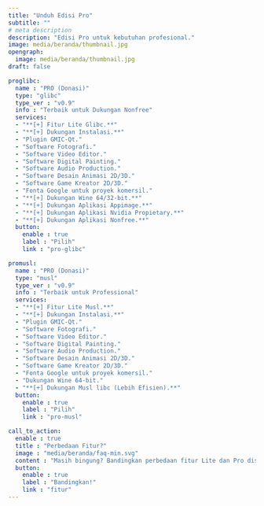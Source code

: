 ```yaml
---
title: "Unduh Edisi Pro"
subtitle: ""
# meta description
description: "Edisi Pro untuk kebutuhan profesional."
image: media/beranda/thumbnail.jpg
opengraph:
  image: media/beranda/thumbnail.jpg
draft: false

proglibc:
  name : "PRO (Donasi)"
  type: "glibc"
  type_ver : "v0.9"
  info : "Terbaik untuk Dukungan Nonfree"
  services:
  - "**[+] Fitur Lite Glibc.**"
  - "**[+] Dukungan Instalasi.**"
  - "Plugin GMIC-Qt."
  - "Software Fotografi."
  - "Software Video Editor."
  - "Software Digital Painting."
  - "Software Audio Production."
  - "Software Desain Animasi 2D/3D."
  - "Software Game Kreator 2D/3D."
  - "Fonta Google untuk proyek komersil."
  - "**[+] Dukungan Wine 64/32-bit.**"
  - "**[+] Dukungan Aplikasi Appimage.**"
  - "**[+] Dukungan Aplikasi Nvidia Propietary.**"
  - "**[+] Dukungan Aplikasi Nonfree.**"
  button:
    enable : true
    label : "Pilih"
    link : "pro-glibc"

promusl:
  name : "PRO (Donasi)"
  type: "musl"
  type_ver : "v0.9"
  info : "Terbaik untuk Professional"
  services:
  - "**[+] Fitur Lite Musl.**"
  - "**[+] Dukungan Instalasi.**"
  - "Plugin GMIC-Qt."
  - "Software Fotografi."
  - "Software Video Editor."
  - "Software Digital Painting."
  - "Software Audio Production."
  - "Software Desain Animasi 2D/3D."
  - "Software Game Kreator 2D/3D."
  - "Fonta Google untuk proyek komersil."
  - "Dukungan Wine 64-bit."
  - "**[+] Dukungan Musl libc (Lebih Efisien).**"
  button:
    enable : true
    label : "Pilih"
    link : "pro-musl"

call_to_action:
  enable : true
  title : "Perbedaan Fitur?"
  image : "media/beranda/faq-min.svg"
  content : "Masih bingung? Bandingkan perbedaan fitur Lite dan Pro disini."
  button:
    enable : true
    label : "Bandingkan!"
    link : "fitur"
---
```

